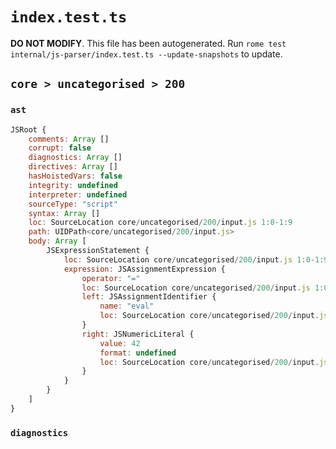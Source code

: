# `index.test.ts`

**DO NOT MODIFY**. This file has been autogenerated. Run `rome test internal/js-parser/index.test.ts --update-snapshots` to update.

## `core > uncategorised > 200`

### `ast`

```javascript
JSRoot {
	comments: Array []
	corrupt: false
	diagnostics: Array []
	directives: Array []
	hasHoistedVars: false
	integrity: undefined
	interpreter: undefined
	sourceType: "script"
	syntax: Array []
	loc: SourceLocation core/uncategorised/200/input.js 1:0-1:9
	path: UIDPath<core/uncategorised/200/input.js>
	body: Array [
		JSExpressionStatement {
			loc: SourceLocation core/uncategorised/200/input.js 1:0-1:9
			expression: JSAssignmentExpression {
				operator: "="
				loc: SourceLocation core/uncategorised/200/input.js 1:0-1:9
				left: JSAssignmentIdentifier {
					name: "eval"
					loc: SourceLocation core/uncategorised/200/input.js 1:0-1:4 (eval)
				}
				right: JSNumericLiteral {
					value: 42
					format: undefined
					loc: SourceLocation core/uncategorised/200/input.js 1:7-1:9
				}
			}
		}
	]
}
```

### `diagnostics`

```

```
